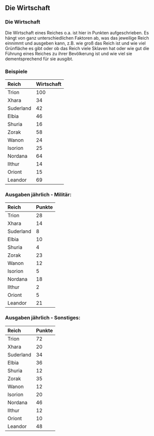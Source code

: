 ## Die Wirtschaft

### Die Wirtschaft

Die Wirtschaft eines Reiches o.a. ist hier in Punkten aufgeschrieben. Es hängt von ganz unterschiedlichen Faktoren ab, was das jeweilige Reich einnimmt und ausgeben kann, z.B. wie groß das Reich ist und wie viel Grünfläche es gibt oder ob das Reich viele Sklaven hat oder wie gut die Führung eines Reiches zu ihrer Bevölkerung ist und wie viel sie dementsprechend für sie ausgibt.

### Beispiele

| Reich | Wirtschaft |
| :--- | :--- |
| Trion | 100 |
| Xhara | 34 |
| Suderland | 42 |
| Elbia | 46 |
| Shuria | 16 |
| Zorak | 58 |
| Wanon | 24 |
| Isorion | 25 |
| Nordana | 64 |
| Ilthur | 14 |
| Oriont | 15 |
| Leandor | 69 |

### Ausgaben jährlich - Militär:

| Reich | Punkte |
| :--- | :--- |
| Trion | 28 |
| Xhara | 14 |
| Suderland | 8 |
| Elbia | 10 |
| Shuria | 4 |
| Zorak | 23 |
| Wanon | 12 |
| Isorion | 5 |
| Nordana | 18 |
| Ilthur | 2 |
| Oriont | 5 |
| Leandor | 21 |

### Ausgaben jährlich - Sonstiges:

| Reich | Punkte |
| :--- | :--- |
| Trion | 72 |
| Xhara | 20 |
| Suderland | 34 |
| Elbia | 36 |
| Shuria | 12 |
| Zorak | 35 |
| Wanon | 12 |
| Isorion | 20 |
| Nordana | 46 |
| Ilthur | 12 |
| Oriont | 10 |
| Leandor | 48 |
